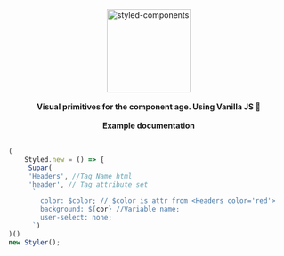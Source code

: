 <div align="center">
  <a>
    <img alt="styled-components" src="https://freepikpsd.com/media/2019/10/kawaii-neko-png-Transparent-Images.png" height="150px" />
  </a>
</div>

<br />

<div align="center">
  <strong>Visual primitives for the component age. Using Vanilla JS 💅</strong>
  <br />
  <br />
  
</div>

<div align="center">
  <strong>Example documentation</strong>
  <br />
  <br />
  
</div>


```jsx
(
    Styled.new = () => {
     Supar(
     'Headers', //Tag Name html
     'header', // Tag attribute set
      `
        color: $color; // $color is attr from <Headers color='red'>
        background: ${cor} //Variable name;
        user-select: none;
      `)
)()
new Styler();
```

